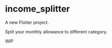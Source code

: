 # income_splitter

A new Flutter project.

Split your monthly allowance to different category.

WIP
